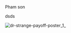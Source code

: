 Pham son 

dsds

![dr-strange-payoff-poster_1_](https://user-images.githubusercontent.com/78399005/175620911-c3598144-b1d5-40cf-885b-4ba126cff1a9.jpg)
